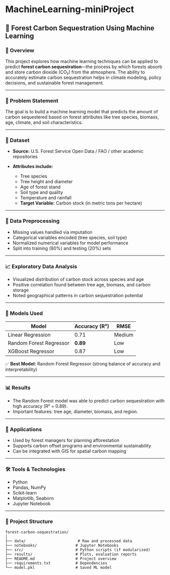 # MachineLearning-miniProject

## 🌳 Forest Carbon Sequestration Using Machine Learning

### 📌 Overview

This project explores how machine learning techniques can be applied to predict **forest carbon sequestration**—the process by which forests absorb and store carbon dioxide (CO₂) from the atmosphere. The ability to accurately estimate carbon sequestration helps in climate modeling, policy decisions, and sustainable forest management.

---

### 🎯 Problem Statement

The goal is to build a machine learning model that predicts the amount of carbon sequestered based on forest attributes like tree species, biomass, age, climate, and soil characteristics.

---

### 📂 Dataset

* **Source:** U.S. Forest Service Open Data / FAO / other academic repositories
* **Attributes include:**

  * Tree species
  * Tree height and diameter
  * Age of forest stand
  * Soil type and quality
  * Temperature and rainfall
  * **Target Variable:** Carbon stock (in metric tons per hectare)

---

### 🧹 Data Preprocessing

* Missing values handled via imputation
* Categorical variables encoded (tree species, soil type)
* Normalized numerical variables for model performance
* Split into training (80%) and testing (20%) sets

---

### 📈 Exploratory Data Analysis

* Visualized distribution of carbon stock across species and age
* Positive correlation found between tree age, biomass, and carbon storage
* Noted geographical patterns in carbon sequestration potential

---

### 🧠 Models Used

| Model                   | Accuracy (R²) | RMSE   |
| ----------------------- | ------------- | ------ |
| Linear Regression       | 0.71          | Medium |
| Random Forest Regressor | **0.89**      | Low    |
| XGBoost Regressor       | 0.87          | Low    |

✅ **Best Model:** Random Forest Regressor (strong balance of accuracy and interpretability)

---

### 📊 Results

* The Random Forest model was able to predict carbon sequestration with high accuracy (R² = 0.89).
* Important features: tree age, diameter, biomass, and region.

---

### 📌 Applications

* Used by forest managers for planning afforestation
* Supports carbon offset programs and environmental sustainability
* Can be integrated with GIS for spatial carbon mapping

---

### 🛠 Tools & Technologies

* Python
* Pandas, NumPy
* Scikit-learn
* Matplotlib, Seaborn
* Jupyter Notebook

---

### 📁 Project Structure

```
forest-carbon-sequestration/
│
├── data/                       # Raw and processed data
├── notebooks/                 # Jupyter Notebooks
├── src/                       # Python scripts (if modularized)
├── results/                   # Plots, evaluation reports
├── README.md                  # Project overview
├── requirements.txt           # Dependencies
└── model.pkl                  # Saved ML model
```

